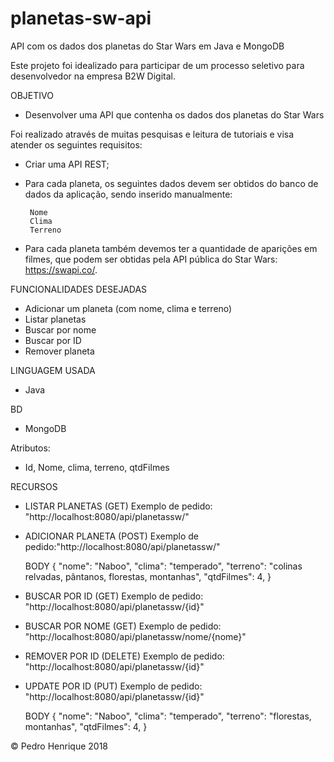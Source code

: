 # planetas-sw-api
API com os dados dos planetas do Star Wars em Java e MongoDB

Este projeto foi idealizado para participar de um processo seletivo para desenvolvedor na empresa B2W Digital.


OBJETIVO
 - Desenvolver uma API que contenha os dados dos planetas do Star Wars

Foi realizado através de muitas pesquisas e leitura de tutoriais e visa atender os seguintes requisitos:

 - Criar uma API REST;
 - Para cada planeta, os seguintes dados devem ser obtidos do banco de dados da aplicação, sendo inserido manualmente:
        
        Nome
        Clima
        Terreno
        
- Para cada planeta também devemos ter a quantidade de aparições em filmes, que podem ser obtidas pela API pública do Star Wars:  https://swapi.co/.


FUNCIONALIDADES DESEJADAS 

- Adicionar um planeta (com nome, clima e terreno)
- Listar planetas
- Buscar por nome
- Buscar por ID
- Remover planeta

LINGUAGEM USADA
 - Java
 
 BD
  - MongoDB
  
Atributos:
 - Id, Nome, clima, terreno, qtdFilmes
 
  
RECURSOS

 - LISTAR PLANETAS (GET)
    Exemplo de pedido: "http://localhost:8080/api/planetassw/"
    
 - ADICIONAR PLANETA (POST)
    Exemplo de pedido:"http://localhost:8080/api/planetassw/"
    
      BODY
      {
      "nome": "Naboo",
      "clima": "temperado",
      "terreno": "colinas relvadas, pântanos, florestas, montanhas",
      "qtdFilmes": 4,
      }


 - BUSCAR POR ID (GET)
    Exemplo de pedido: "http://localhost:8080/api/planetassw/{id}"
    
 - BUSCAR POR NOME (GET)
    Exemplo de pedido: "http://localhost:8080/api/planetassw/nome/{nome}"
    
 - REMOVER POR ID (DELETE)
    Exemplo de pedido: "http://localhost:8080/api/planetassw/{id}"
    
  - UPDATE POR ID (PUT)
    Exemplo de pedido: "http://localhost:8080/api/planetassw/{id}"
    
    BODY
      {
      "nome": "Naboo",
      "clima": "temperado",
      "terreno": "florestas, montanhas",
      "qtdFilmes": 4,
      }
    
    
© Pedro Henrique 2018
